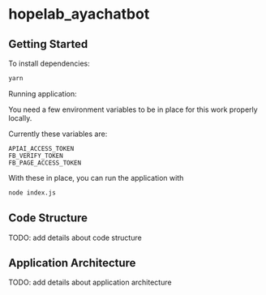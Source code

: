 # hopelab_ayachatbot

## Getting Started

To install dependencies:

```bash
yarn
```

Running application:

You need a few environment variables to be in place for this work properly locally.

Currently these variables are:

```
APIAI_ACCESS_TOKEN
FB_VERIFY_TOKEN
FB_PAGE_ACCESS_TOKEN
```

With these in place, you can run the application with

```bash
node index.js
```

## Code Structure

TODO: add details about code structure

## Application Architecture

TODO: add details about application architecture